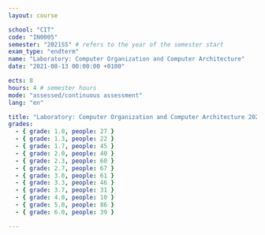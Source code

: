 ```yaml
---
layout: course

school: "CIT"
code: "IN0005"
semester: "2021SS" # refers to the year of the semester start
exam_type: "endterm"
name: "Laboratory: Computer Organization and Computer Architecture"
date: "2021-08-13 00:00:00 +0100"

ects: 8
hours: 4 # semester hours
mode: "assessed/continuous assessment"
lang: "en"

title: "Laboratory: Computer Organization and Computer Architecture 2021SS Endterm"
grades:
  - { grade: 1.0, people: 27 }
  - { grade: 1.3, people: 22 }
  - { grade: 1.7, people: 45 }
  - { grade: 2.0, people: 40 }
  - { grade: 2.3, people: 60 }
  - { grade: 2.7, people: 67 }
  - { grade: 3.0, people: 61 }
  - { grade: 3.3, people: 46 }
  - { grade: 3.7, people: 31 }
  - { grade: 4.0, people: 10 }
  - { grade: 5.0, people: 86 }
  - { grade: 6.0, people: 39 }

---
```



